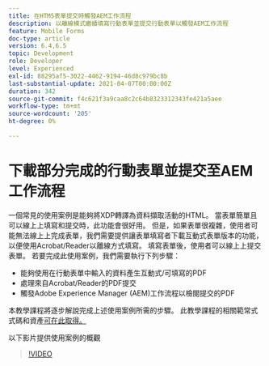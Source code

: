 ```yaml
---
title: 在HTM5表單提交時觸發AEM工作流程
description: 以離線模式繼續填寫行動表單並提交行動表單以觸發AEM工作流程
feature: Mobile Forms
doc-type: article
version: 6.4,6.5
topic: Development
role: Developer
level: Experienced
exl-id: 88295af5-3022-4462-9194-46d8c979bc8b
last-substantial-update: 2021-04-07T00:00:00Z
duration: 342
source-git-commit: f4c621f3a9caa8c2c64b8323312343fe421a5aee
workflow-type: tm+mt
source-wordcount: '205'
ht-degree: 0%

---
```


# 下載部分完成的行動表單並提交至AEM工作流程

一個常見的使用案例是能夠將XDP轉譯為資料擷取活動的HTML。 當表單簡單且可以線上上填寫和提交時，此功能會很好用。 但是，如果表單很複雜，使用者可能無法線上上完成表單，我們需要提供讓表單填寫者下載互動式表單版本的功能，以便使用Acrobat/Reader以離線方式填寫。 填寫表單後，使用者可以線上上提交表單。
若要完成此使用案例，我們需要執行下列步驟：

* 能夠使用在行動表單中輸入的資料產生互動式/可填寫的PDF
* 處理來自Acrobat/Reader的PDF提交
* 觸發Adobe Experience Manager (AEM)工作流程以檢閱提交的PDF

本教學課程將逐步解說完成上述使用案例所需的步驟。 此教學課程的相關範常式式碼和資產[可在此取得。](part-four.md)

以下影片提供使用案例的概觀

>[!VIDEO](https://video.tv.adobe.com/v/29677?quality=12&learn=on)
